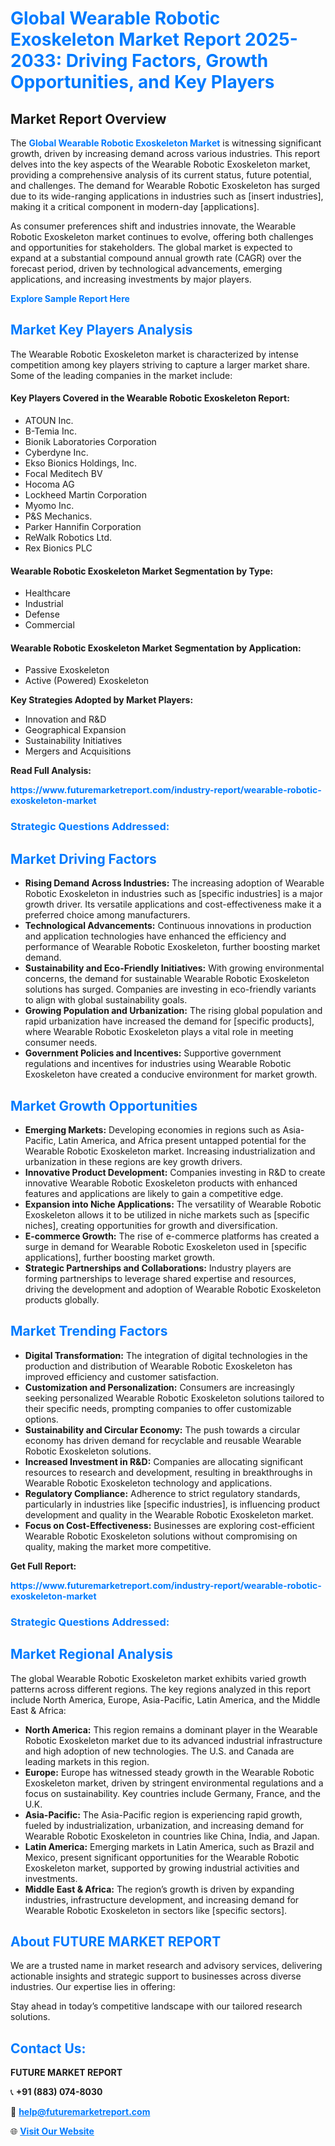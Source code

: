 <h1 style="color: #007BFF;">Global Wearable Robotic Exoskeleton Market Report 2025-2033: Driving Factors, Growth Opportunities, and Key Players</h1>

<section id="overview">
<h2>Market Report Overview</h2>
<p>The <a href="https://www.futuremarketreport.com/industry-report/wearable-robotic-exoskeleton-market" style="color: #007BFF; text-decoration: none;"><strong>Global Wearable Robotic Exoskeleton Market</strong></a> is witnessing significant growth, driven by increasing demand across various industries. This report delves into the key aspects of the Wearable Robotic Exoskeleton market, providing a comprehensive analysis of its current status, future potential, and challenges. The demand for Wearable Robotic Exoskeleton has surged due to its wide-ranging applications in industries such as [insert industries], making it a critical component in modern-day [applications].</p>
<p>As consumer preferences shift and industries innovate, the Wearable Robotic Exoskeleton market continues to evolve, offering both challenges and opportunities for stakeholders. The global market is expected to expand at a substantial compound annual growth rate (CAGR) over the forecast period, driven by technological advancements, emerging applications, and increasing investments by major players.</p>
</section>

<section id="overview">
<p><a href="https://www.futuremarketreport.com/request-sample/reportId=54203" style="color: #007BFF; text-decoration: none;"><strong>Explore Sample Report Here</strong></a></p>
</section>

<section id="key-players">
<h2 style="color: #007BFF;">Market Key Players Analysis</h2>
<p>The Wearable Robotic Exoskeleton market is characterized by intense competition among key players striving to capture a larger market share. Some of the leading companies in the market include:</p>
<h4>Key Players Covered in the Wearable Robotic Exoskeleton Report:</h4>
<ul><li>ATOUN Inc.</li><li>B-Temia Inc.</li><li>Bionik Laboratories Corporation</li><li>Cyberdyne Inc.</li><li>Ekso Bionics Holdings, Inc.</li><li>Focal Meditech BV</li><li>Hocoma AG</li><li>Lockheed Martin Corporation</li><li>Myomo Inc.</li><li>P&amp;S Mechanics.</li><li>Parker Hannifin Corporation</li><li>ReWalk Robotics Ltd.</li><li>Rex Bionics PLC</li></ul>
<h4>Wearable Robotic Exoskeleton Market Segmentation by Type:</h4>
<ul><li>Healthcare</li><li>Industrial</li><li>Defense</li><li>Commercial</li></ul>

<h4>Wearable Robotic Exoskeleton Market Segmentation by Application:</h4>
<ul><li>Passive Exoskeleton</li><li>Active (Powered) Exoskeleton</li></ul>
<p><strong>Key Strategies Adopted by Market Players:</strong></p>
<ul>
<li>Innovation and R&D</li>
<li>Geographical Expansion</li>
<li>Sustainability Initiatives</li>
<li>Mergers and Acquisitions</li>
</ul>
</section>

<section>
<p><strong>Read Full Analysis: </strong></p><a href="https://www.futuremarketreport.com/industry-report/wearable-robotic-exoskeleton-market" style="color: #007BFF; text-decoration: none;"><strong>https://www.futuremarketreport.com/industry-report/wearable-robotic-exoskeleton-market</strong></a>
<h3 style="color: #007BFF;">Strategic Questions Addressed:</h3>
</section>

<section id="driving-factors">
<h2 style="color: #007BFF;">Market Driving Factors</h2>
<ul>
<li><strong>Rising Demand Across Industries:</strong> The increasing adoption of Wearable Robotic Exoskeleton in industries such as [specific industries] is a major growth driver. Its versatile applications and cost-effectiveness make it a preferred choice among manufacturers.</li>
<li><strong>Technological Advancements:</strong> Continuous innovations in production and application technologies have enhanced the efficiency and performance of Wearable Robotic Exoskeleton, further boosting market demand.</li>
<li><strong>Sustainability and Eco-Friendly Initiatives:</strong> With growing environmental concerns, the demand for sustainable Wearable Robotic Exoskeleton solutions has surged. Companies are investing in eco-friendly variants to align with global sustainability goals.</li>
<li><strong>Growing Population and Urbanization:</strong> The rising global population and rapid urbanization have increased the demand for [specific products], where Wearable Robotic Exoskeleton plays a vital role in meeting consumer needs.</li>
<li><strong>Government Policies and Incentives:</strong> Supportive government regulations and incentives for industries using Wearable Robotic Exoskeleton have created a conducive environment for market growth.</li>
</ul>
</section>

<section id="growth-opportunities">
<h2 style="color: #007BFF;">Market Growth Opportunities</h2>
<ul>
<li><strong>Emerging Markets:</strong> Developing economies in regions such as Asia-Pacific, Latin America, and Africa present untapped potential for the Wearable Robotic Exoskeleton market. Increasing industrialization and urbanization in these regions are key growth drivers.</li>
<li><strong>Innovative Product Development:</strong> Companies investing in R&D to create innovative Wearable Robotic Exoskeleton products with enhanced features and applications are likely to gain a competitive edge.</li>
<li><strong>Expansion into Niche Applications:</strong> The versatility of Wearable Robotic Exoskeleton allows it to be utilized in niche markets such as [specific niches], creating opportunities for growth and diversification.</li>
<li><strong>E-commerce Growth:</strong> The rise of e-commerce platforms has created a surge in demand for Wearable Robotic Exoskeleton used in [specific applications], further boosting market growth.</li>
<li><strong>Strategic Partnerships and Collaborations:</strong> Industry players are forming partnerships to leverage shared expertise and resources, driving the development and adoption of Wearable Robotic Exoskeleton products globally.</li>
</ul>
</section>

<section id="trending-factors">
<h2 style="color: #007BFF;">Market Trending Factors</h2>
<ul>
<li><strong>Digital Transformation:</strong> The integration of digital technologies in the production and distribution of Wearable Robotic Exoskeleton has improved efficiency and customer satisfaction.</li>
<li><strong>Customization and Personalization:</strong> Consumers are increasingly seeking personalized Wearable Robotic Exoskeleton solutions tailored to their specific needs, prompting companies to offer customizable options.</li>
<li><strong>Sustainability and Circular Economy:</strong> The push towards a circular economy has driven demand for recyclable and reusable Wearable Robotic Exoskeleton solutions.</li>
<li><strong>Increased Investment in R&D:</strong> Companies are allocating significant resources to research and development, resulting in breakthroughs in Wearable Robotic Exoskeleton technology and applications.</li>
<li><strong>Regulatory Compliance:</strong> Adherence to strict regulatory standards, particularly in industries like [specific industries], is influencing product development and quality in the Wearable Robotic Exoskeleton market.</li>
<li><strong>Focus on Cost-Effectiveness:</strong> Businesses are exploring cost-efficient Wearable Robotic Exoskeleton solutions without compromising on quality, making the market more competitive.</li>
</ul>
</section>

<section>
<p><strong>Get Full Report: </strong></p><a href="https://www.futuremarketreport.com/industry-report/wearable-robotic-exoskeleton-market" style="color: #007BFF; text-decoration: none;"><strong>https://www.futuremarketreport.com/industry-report/wearable-robotic-exoskeleton-market</strong></a>
<h3 style="color: #007BFF;">Strategic Questions Addressed:</h3>
</section>


<section id="regional-analysis">
<h2 style="color: #007BFF;">Market Regional Analysis</h2>
<p>The global Wearable Robotic Exoskeleton market exhibits varied growth patterns across different regions. The key regions analyzed in this report include North America, Europe, Asia-Pacific, Latin America, and the Middle East & Africa:</p>
<ul>
<li><strong>North America:</strong> This region remains a dominant player in the Wearable Robotic Exoskeleton market due to its advanced industrial infrastructure and high adoption of new technologies. The U.S. and Canada are leading markets in this region.</li>
<li><strong>Europe:</strong> Europe has witnessed steady growth in the Wearable Robotic Exoskeleton market, driven by stringent environmental regulations and a focus on sustainability. Key countries include Germany, France, and the U.K.</li>
<li><strong>Asia-Pacific:</strong> The Asia-Pacific region is experiencing rapid growth, fueled by industrialization, urbanization, and increasing demand for Wearable Robotic Exoskeleton in countries like China, India, and Japan.</li>
<li><strong>Latin America:</strong> Emerging markets in Latin America, such as Brazil and Mexico, present significant opportunities for the Wearable Robotic Exoskeleton market, supported by growing industrial activities and investments.</li>
<li><strong>Middle East & Africa:</strong> The region’s growth is driven by expanding industries, infrastructure development, and increasing demand for Wearable Robotic Exoskeleton in sectors like [specific sectors].</li>
</ul>
</section>

<footer>
<h2 style="color: #007BFF;">About FUTURE MARKET REPORT</h2>
<p>We are a trusted name in market research and advisory services, delivering actionable insights and strategic support to businesses across diverse industries. Our expertise lies in offering:</p>

<p>Stay ahead in today’s competitive landscape with our tailored research solutions.</p>

<h2 style="color: #007BFF;">Contact Us:</h2>
<p><strong>FUTURE MARKET REPORT</strong></p>
<p>📞 <strong>+91 (883) 074-8030</strong></p>
<p>📧 <strong><a href="mailto:help@futuremarketreport.com" style="color: #007BFF;">help@futuremarketreport.com</a></strong></p>
<p>🌐 <strong><a href="https://www.futuremarketreport.com/" style="color: #007BFF;">Visit Our Website</a></strong></p>
</footer>